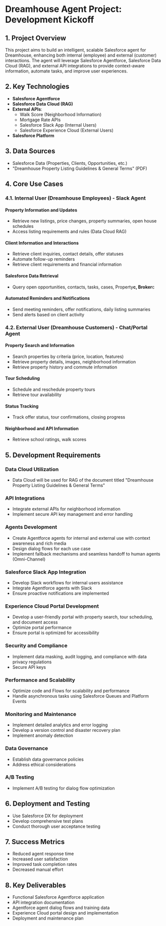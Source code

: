 # Dreamhouse Agent Project: Development Kickoff

## 1. Project Overview

This project aims to build an intelligent, scalable Salesforce agent for Dreamhouse, enhancing both internal (employee) and external (customer) interactions. The agent will leverage Salesforce Agentforce, Salesforce Data Cloud (RAG), and external API integrations to provide context-aware information, automate tasks, and improve user experiences.

## 2. Key Technologies

- **Salesforce Agentforce**
- **Salesforce Data Cloud (RAG)**
- **External APIs**:
    - Walk Score (Neighborhood Information)
    - Mortgage Rate APIs
    - Salesforce Slack App (Internal Users)
    - Salesforce Experience Cloud (External Users)
- **Salesforce Platform**

## 3. Data Sources

- Salesforce Data (Properties, Clients, Opportunities, etc.)
- "Dreamhouse Property Listing Guidelines & General Terms" (PDF)

## 4. Core Use Cases

### 4.1. Internal User (Dreamhouse Employees) - Slack Agent

#### Property Information and Updates

- Retrieve new listings, price changes, property summaries, open house schedules
- Access listing requirements and rules (Data Cloud RAG)

#### Client Information and Interactions

- Retrieve client inquiries, contact details, offer statuses
- Automate follow-up reminders
- Retrieve client requirements and financial information

#### Salesforce Data Retrieval

- Query open opportunities, contacts, tasks, cases, Property**c, Broker**c

#### Automated Reminders and Notifications

- Send meeting reminders, offer notifications, daily listing summaries
- Send alerts based on client activity

### 4.2. External User (Dreamhouse Customers) - Chat/Portal Agent

#### Property Search and Information

- Search properties by criteria (price, location, features)
- Retrieve property details, images, neighborhood information
- Retrieve property history and commute information

#### Tour Scheduling

- Schedule and reschedule property tours
- Retrieve tour availability

#### Status Tracking

- Track offer status, tour confirmations, closing progress

#### Neighborhood and API Information

- Retrieve school ratings, walk scores

## 5. Development Requirements

### Data Cloud Utilization

- Data Cloud will be used for RAG of the document titled "Dreamhouse Property Listing Guidelines & General Terms"

### API Integrations

- Integrate external APIs for neighborhood information
- Implement secure API key management and error handling

### Agents Development

- Create Agentforce agents for internal and external use with context awareness and rich media
- Design dialog flows for each use case
- Implement fallback mechanisms and seamless handoff to human agents (Omni-Channel)

### Salesforce Slack App Integration

- Develop Slack workflows for internal users assistance
- Integrate Agentforce agents with Slack
- Ensure proactive notifications are implemented

### Experience Cloud Portal Development

- Develop a user-friendly portal with property search, tour scheduling, and document access
- Optimize portal performance
- Ensure portal is optimized for accessibility

### Security and Compliance

- Implement data masking, audit logging, and compliance with data privacy regulations
- Secure API keys

### Performance and Scalability

- Optimize code and Flows for scalability and performance
- Handle asynchronous tasks using Salesforce Queues and Platform Events

### Monitoring and Maintenance

- Implement detailed analytics and error logging
- Develop a version control and disaster recovery plan
- Implement anomaly detection

### Data Governance

- Establish data governance policies
- Address ethical considerations

### A/B Testing

- Implement A/B testing for dialog flow optimization

## 6. Deployment and Testing

- Use Salesforce DX for deployment
- Develop comprehensive test plans
- Conduct thorough user acceptance testing

## 7. Success Metrics

- Reduced agent response time
- Increased user satisfaction
- Improved task completion rates
- Decreased manual effort

## 8. Key Deliverables

- Functional Salesforce Agentforce application
- API integration documentation
- Agentforce agent dialog flows and training data
- Experience Cloud portal design and implementation
- Deployment and maintenance plan
